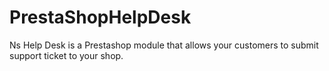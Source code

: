 # PrestaShopHelpDesk
Ns Help Desk  is  a Prestashop  module  that  allows  your  customers  to  submit  support ticket to your  shop.
